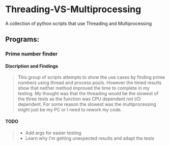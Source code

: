 # Threading-VS-Multiprocessing

A collection of python scripts that use Threading and Multiprocessing

## Programs:
### Prime number finder
#### Discription and Findings
> This group of scripts attempts to show the use cases by finding prime numbers using thread and process pools. However the timed results show that neither method improved the time to complete in my testing. My thought was that the threading would be the slowest of the three tests as the function was CPU dependent not I/O dependent. For some reason the slowest was the multiprocessing might just be my PC or I need to rework my code.
#### TODO
> - Add args for easier testing
> - Learn why I'm getting unexpected results and adapt the tests

